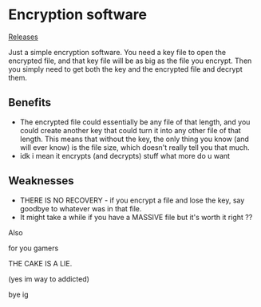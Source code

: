 # Encryption software

[Releases](https://github.com/JLMJLMJLM14159/Encryption-software)

Just a simple encryption software. You need a key file to open the encrypted file, and that key file will be as big as the file you encrypt. Then you simply need to get both the key and the encrypted file and decrypt them.

## Benefits
- The encrypted file could essentially be any file of that length, and you could create another key that could turn it into any other file of that length. This means that without the key, the only thing you know (and will ever know) is the file size, which doesn't really tell you that much.
- idk i mean it encrypts (and decrypts) stuff what more do u want

## Weaknesses
- THERE IS NO RECOVERY - if you encrypt a file and lose the key, say goodbye to whatever was in that file.
- It might take a while if you have a MASSIVE file but it's worth it right ??

Also

for you gamers

THE CAKE IS A LIE.

(yes im way to addicted)

bye ig

